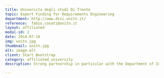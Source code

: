 ```yaml
---
title: Universita degli studi Di Trento
topic: Expert Finding for Requirements Engineering
department: http://www.disi.unitn.it/
reference:  fabio.casati@unitn.it
layout: affiliated
modal-id: 1
date: 2014-07-16
img: unitn.jpg 
thumbnail: unitn.jpg
alt: image-alt
client: Start Bootstrap
category: affiliated_university
description: Strong partnership in particular with the Department of Information Engineering and Computer Science (DISI)

---
```

